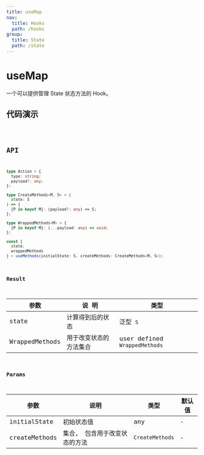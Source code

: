 ```yaml
---
title: useMap
nav:
  title: Hooks
  path: /hooks
group:
  title: State
  path: /state
---
```


# useMap

一个可以提供管理 State 状态方法的 Hook。

## 代码演示

<code src="./demo/demo.tsx" />

## API

```typescript
type Action = {
  type: string;
  payload?: any;
};

type CreateMethods<M, S> = (
  state: S
) => {
  [P in keyof M]: (payload?: any) => S;
};

type WrappedMethods<M> = {
  [P in keyof M]: (...payload: any) => void;
};

const [
  state,
  wrappedMethods
] = useMethods(initialState: S, createMethods: CreateMethods<M, S>);
```

### Result

|   参数         | 说 明                     | 类型                                     |
|----------------|--------------------------|------------------------------------------|
| state          | 计算得到后的状态          | 泛型   `S`                                |
| WrappedMethods | 用于改变状态的方法集合     | user defined `WrappedMethods`            |

### Params

| 参数         | 说明                                | 类型                  | 默认值 |
|--------------|------------------------------------|-----------------------|--------|
| initialState  | 初始状态值                         |  any                   | -       |
| createMethods | 集合， 包含用于改变状态的方法        |  `CreateMethods`       | -       |
